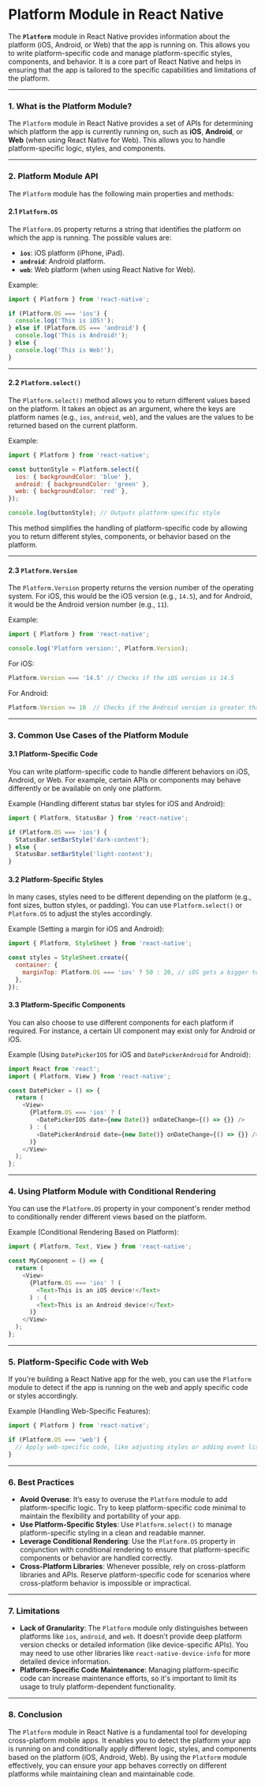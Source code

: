 # Platform Module in React Native

The **`Platform`** module in React Native provides information about the platform (iOS, Android, or Web) that the app is running on. This allows you to write platform-specific code and manage platform-specific styles, components, and behavior. It is a core part of React Native and helps in ensuring that the app is tailored to the specific capabilities and limitations of the platform.

---

### 1. **What is the Platform Module?**

The `Platform` module in React Native provides a set of APIs for determining which platform the app is currently running on, such as **iOS**, **Android**, or **Web** (when using React Native for Web). This allows you to handle platform-specific logic, styles, and components.

---

### 2. **Platform Module API**

The `Platform` module has the following main properties and methods:

#### 2.1 **`Platform.OS`**

The `Platform.OS` property returns a string that identifies the platform on which the app is running. The possible values are:

- **`ios`**: iOS platform (iPhone, iPad).
- **`android`**: Android platform.
- **`web`**: Web platform (when using React Native for Web).

Example:

```javascript
import { Platform } from 'react-native';

if (Platform.OS === 'ios') {
  console.log('This is iOS!');
} else if (Platform.OS === 'android') {
  console.log('This is Android!');
} else {
  console.log('This is Web!');
}
```

---

#### 2.2 **`Platform.select()`**

The `Platform.select()` method allows you to return different values based on the platform. It takes an object as an argument, where the keys are platform names (e.g., `ios`, `android`, `web`), and the values are the values to be returned based on the current platform.

Example:

```javascript
import { Platform } from 'react-native';

const buttonStyle = Platform.select({
  ios: { backgroundColor: 'blue' },
  android: { backgroundColor: 'green' },
  web: { backgroundColor: 'red' },
});

console.log(buttonStyle); // Outputs platform-specific style
```

This method simplifies the handling of platform-specific code by allowing you to return different styles, components, or behavior based on the platform.

---

#### 2.3 **`Platform.Version`**

The `Platform.Version` property returns the version number of the operating system. For iOS, this would be the iOS version (e.g., `14.5`), and for Android, it would be the Android version number (e.g., `11`).

Example:

```javascript
import { Platform } from 'react-native';

console.log('Platform version:', Platform.Version); 
```

For iOS:
```javascript
Platform.Version === '14.5' // Checks if the iOS version is 14.5
```

For Android:
```javascript
Platform.Version >= 10  // Checks if the Android version is greater than or equal to 10
```

---

### 3. **Common Use Cases of the Platform Module**

#### 3.1 **Platform-Specific Code**

You can write platform-specific code to handle different behaviors on iOS, Android, or Web. For example, certain APIs or components may behave differently or be available on only one platform.

Example (Handling different status bar styles for iOS and Android):

```javascript
import { Platform, StatusBar } from 'react-native';

if (Platform.OS === 'ios') {
  StatusBar.setBarStyle('dark-content');
} else {
  StatusBar.setBarStyle('light-content');
}
```

#### 3.2 **Platform-Specific Styles**

In many cases, styles need to be different depending on the platform (e.g., font sizes, button styles, or padding). You can use `Platform.select()` or `Platform.OS` to adjust the styles accordingly.

Example (Setting a margin for iOS and Android):

```javascript
import { Platform, StyleSheet } from 'react-native';

const styles = StyleSheet.create({
  container: {
    marginTop: Platform.OS === 'ios' ? 50 : 20, // iOS gets a bigger top margin
  },
});
```

#### 3.3 **Platform-Specific Components**

You can also choose to use different components for each platform if required. For instance, a certain UI component may exist only for Android or iOS.

Example (Using `DatePickerIOS` for iOS and `DatePickerAndroid` for Android):

```javascript
import React from 'react';
import { Platform, View } from 'react-native';

const DatePicker = () => {
  return (
    <View>
      {Platform.OS === 'ios' ? (
        <DatePickerIOS date={new Date()} onDateChange={() => {}} />
      ) : (
        <DatePickerAndroid date={new Date()} onDateChange={() => {}} />
      )}
    </View>
  );
};
```

---

### 4. **Using Platform Module with Conditional Rendering**

You can use the `Platform.OS` property in your component's render method to conditionally render different views based on the platform.

Example (Conditional Rendering Based on Platform):

```javascript
import { Platform, Text, View } from 'react-native';

const MyComponent = () => {
  return (
    <View>
      {Platform.OS === 'ios' ? (
        <Text>This is an iOS device!</Text>
      ) : (
        <Text>This is an Android device!</Text>
      )}
    </View>
  );
};
```

---

### 5. **Platform-Specific Code with Web**

If you're building a React Native app for the web, you can use the `Platform` module to detect if the app is running on the web and apply specific code or styles accordingly.

Example (Handling Web-Specific Features):

```javascript
import { Platform } from 'react-native';

if (Platform.OS === 'web') {
  // Apply web-specific code, like adjusting styles or adding event listeners
}
```

---

### 6. **Best Practices**

- **Avoid Overuse**: It’s easy to overuse the `Platform` module to add platform-specific logic. Try to keep platform-specific code minimal to maintain the flexibility and portability of your app.
- **Use Platform-Specific Styles**: Use `Platform.select()` to manage platform-specific styling in a clean and readable manner.
- **Leverage Conditional Rendering**: Use the `Platform.OS` property in conjunction with conditional rendering to ensure that platform-specific components or behavior are handled correctly.
- **Cross-Platform Libraries**: Whenever possible, rely on cross-platform libraries and APIs. Reserve platform-specific code for scenarios where cross-platform behavior is impossible or impractical.

---

### 7. **Limitations**

- **Lack of Granularity**: The `Platform` module only distinguishes between platforms like `ios`, `android`, and `web`. It doesn’t provide deep platform version checks or detailed information (like device-specific APIs). You may need to use other libraries like `react-native-device-info` for more detailed device information.
- **Platform-Specific Code Maintenance**: Managing platform-specific code can increase maintenance efforts, so it's important to limit its usage to truly platform-dependent functionality.

---

### 8. **Conclusion**

The `Platform` module in React Native is a fundamental tool for developing cross-platform mobile apps. It enables you to detect the platform your app is running on and conditionally apply different logic, styles, and components based on the platform (iOS, Android, Web). By using the `Platform` module effectively, you can ensure your app behaves correctly on different platforms while maintaining clean and maintainable code.